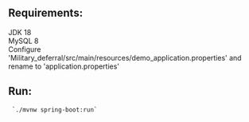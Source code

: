 ##  Requirements:
  JDK 18 \
      MySQL 8 \
				Configure 'Military_deferral/src/main/resources/demo_application.properties' and rename to 'application.properties'
			
## Run:
     `./mvnw spring-boot:run`
